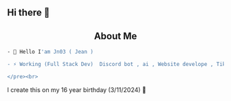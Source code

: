 ## Hi there 👋

<h2 align="center">About Me</h2>

```bash
- 👋 Hello I'am Jn03 ( Jean )

- ⚡ Working (Full Stack Dev)  Discord bot , ai , Website develope , Tiktok & Instagram effect develope , etc.

</pre><br>
```
I create this on my 16 year birthday (3/11/2024) 🎂

